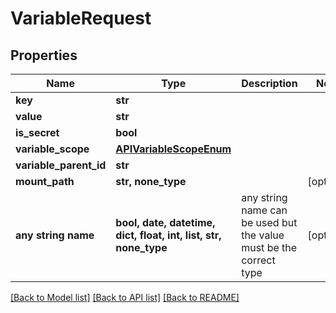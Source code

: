 # VariableRequest


## Properties
Name | Type | Description | Notes
------------ | ------------- | ------------- | -------------
**key** | **str** |  | 
**value** | **str** |  | 
**is_secret** | **bool** |  | 
**variable_scope** | [**APIVariableScopeEnum**](APIVariableScopeEnum.md) |  | 
**variable_parent_id** | **str** |  | 
**mount_path** | **str, none_type** |  | [optional] 
**any string name** | **bool, date, datetime, dict, float, int, list, str, none_type** | any string name can be used but the value must be the correct type | [optional]

[[Back to Model list]](../README.md#documentation-for-models) [[Back to API list]](../README.md#documentation-for-api-endpoints) [[Back to README]](../README.md)


